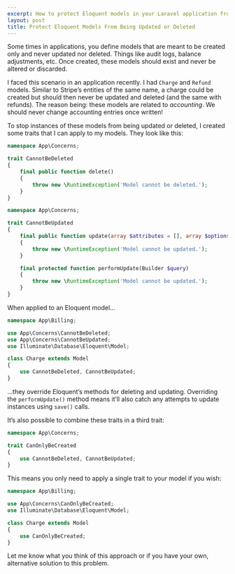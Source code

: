 ```yaml
---
excerpt: How to protect Eloquent models in your Laravel application from being updated or deleted.
layout: post
title: Protect Eloquent Models From Being Updated or Deleted
---
```

Some times in applications, you define models that are meant to be created only
and never updated nor deleted. Things like audit logs, balance adjustments, etc.
Once created, these models should exist and never be altered or discarded.

I faced this scenario in an application recently. I had `Charge` and `Refund`
models. Similar to Stripe’s entities of the same name, a charge could be
created but should then never be updated and deleted (and the same with
refunds). The reason being: these models are related to _accounting_. We
should never change accounting entries once written!

To stop instances of these models from being updated or deleted, I created some
traits that I can apply to my models. They look like this:

```php
namespace App\Concerns;

trait CannotBeDeleted
{
    final public function delete()
    {
        throw new \RuntimeException('Model cannot be deleted.');
    }
}
```
```php
namespace App\Concerns;

trait CannotBeUpdated
{
    final public function update(array $attributes = [], array $options = [])
    {
        throw new \RuntimeException('Model cannot be updated.');
    }

    final protected function performUpdate(Builder $query)
    {
        throw new \RuntimeException('Model cannot be updated.');
    }
}
```

When applied to an Eloquent model…

```php
namespace App\Billing;

use App\Concerns\CannotBeDeleted;
use App\Concerns\CannotBeUpdated;
use Illuminate\Database\Eloquent\Model;

class Charge extends Model
{
    use CannotBeDeleted, CannotBeUpdated;
}
```

…they override Eloquent’s methods for deleting and updating. Overriding the
`performUpdate()` method means it’ll also catch any attempts to update instances
using `save()` calls.

It’s also possible to combine these traits in a third trait:

```php
namespace App\Concerns;

trait CanOnlyBeCreated
{
    use CannotBeDeleted, CannotBeUpdated;
}
```

This means you only need to apply a single trait to your model if you wish:

```php
namespace App\Billing;

use App\Concerns\CanOnlyBeCreated;
use Illuminate\Database\Eloquent\Model;

class Charge extends Model
{
    use CanOnlyBeCreated;
}
```

Let me know what you think of this approach or if you have your own, alternative
solution to this problem.
